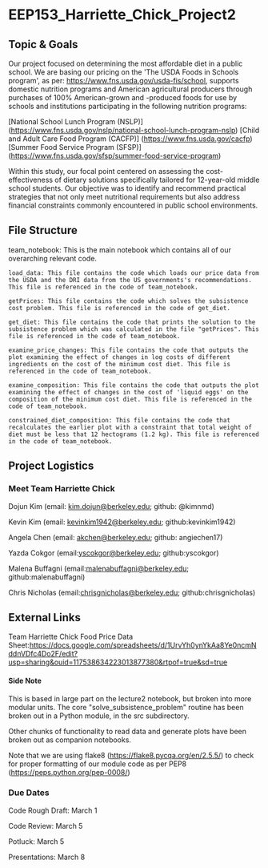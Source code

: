 # EEP153_Harriette_Chick_Project2

## Topic & Goals
Our project focused on determining the most affordable diet in a public school. We are basing our pricing on the 'The USDA Foods in Schools program', as per: https://www.fns.usda.gov/usda-fis/school, supports domestic nutrition programs and American agricultural producers through purchases of 100% American-grown and -produced foods for use by schools and institutions participating in the following nutrition programs:

[National School Lunch Program (NSLP)] (https://www.fns.usda.gov/nslp/national-school-lunch-program-nslp)
[Child and Adult Care Food Program (CACFP)] (https://www.fns.usda.gov/cacfp)
[Summer Food Service Program (SFSP)] (https://www.fns.usda.gov/sfsp/summer-food-service-program)

Within this study, our focal point centered on assessing the cost-effectiveness of dietary solutions specifically tailored for 12-year-old middle school students. Our objective was to identify and recommend practical strategies that not only meet nutritional requirements but also address financial constraints commonly encountered in public school environments.

## File Structure
team_notebook: This is the main notebook which contains all of our overarching relevant code. 

    load_data: This file contains the code which loads our price data from the USDA and the DRI data from the US governments's recommendations. This file is referenced in the code of team_notebook.

    getPrices: This file contains the code which solves the subsistence cost problem. This file is referenced in the code of get_diet.

    get_diet: This file contains the code that prints the solution to the subsistence problem which was calculated in the file "getPrices". This file is referenced in the code of team_notebook. 

    examine_price_changes: This file contains the code that outputs the plot examining the effect of changes in log costs of different ingredients on the cost of the minimum cost diet. This file is referenced in the code of team_notebook. 

    examine_composition: This file contains the code that outputs the plot examining the effect of changes in the cost of 'liquid eggs' on the composition of the minimum cost diet. This file is referenced in the code of team_notebook. 

    constrained_diet_composition: This file contains the code that recalculates the earlier plot with a constraint that total weight of diet must be less that 12 hectograms (1.2 kg). This file is referenced in the code of team_notebook. 


## Project Logistics
### Meet Team Harriette Chick

Dojun Kim (email: kim.dojun@berkeley.edu; github: @kimnmd)

Kevin Kim (email: kevinkim1942@berkeley.edu; github:kevinkim1942)

Angela Chen (email: akchen@berkeley.edu; github: angiechen17)

Yazda Cokgor (email:yscokgor@berkeley.edu; github:yscokgor)

Malena Buffagni (email:malenabuffagni@berkeley.edu; github:malenabuffagni)

Chris Nicholas (email:chrisgnicholas@berkeley.edu; github:chrisgnicholas)


## External Links
Team Harriette Chick Food Price Data Sheet:https://docs.google.com/spreadsheets/d/1UrvYh0ynYkAa8Ye0ncmNddnVDfc4Do2F/edit?usp=sharing&ouid=117538634223013877380&rtpof=true&sd=true

#### Side Note
This is based in large part on the lecture2 notebook, but broken into more modular units. The core "solve_subsistence_problem" routine has been broken out in a Python module, in the src subdirectory.

Other chunks of functionality to read data and generate plots have been broken out as companion notebooks.

Note that we are using flake8 (https://flake8.pycqa.org/en/2.5.5/) to check for proper formatting of our module code as per PEP8 (https://peps.python.org/pep-0008/)

### Due Dates
Code Rough Draft: March 1

Code Review: March 5

Potluck: March 5

Presentations: March 8



